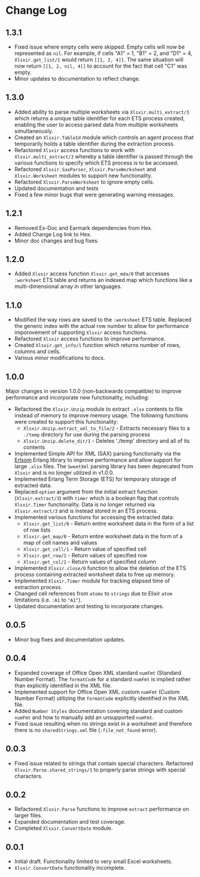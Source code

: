 # Change Log

## 1.3.1

- Fixed issue where empty cells were skipped. Empty cells will now be represented as `nil`. For example, if cells "A1" = 1, "B1" = 2, and "D1" = 4, `Xlsxir.get_list/1` would return `[[1, 2, 4]]`. The same situation will now return `[[1, 2, nil, 4]]` to account for the fact that cell "C1" was empty. 
- Minor updates to documentation to reflect change.

## 1.3.0

- Added ability to parse multiple worksheets via `Xlsxir.multi_extract/3` which returns a unique table identifier for each ETS process created, enabling the user to access parsed data from multiple worksheets simultaneously. 
- Created an `Xlsxir.TableId` module which controls an agent process that temporarily holds a table identifier during the extraction process.
- Refactored `Xlsxir` access functions to work with `Xlsxir.multi_extract/3` whereby a table identifier is passed through the various functions to specify which ETS process is to be accessed. 
- Refactored `Xlsxir.SaxParser`, `Xlsxir.ParseWorksheet` and `Xlsxir.Worksheet` modules to support new functionality.
- Refactored `Xlsxir.ParseWorksheet` to ignore empty cells.
- Updated documentation and tests
- Fixed a few minor bugs that were generating warning messages. 

## 1.2.1

- Removed Ex-Doc and Earmark dependencies from Hex.
- Added Change Log link to Hex.
- Minor doc changes and bug fixes.

## 1.2.0

- Added `Xlsxir` access function `Xlsxir.get_mda/0` that accesses `:worksheet` ETS table and returns an indexed map which functions like a multi-dimensional array in other languages.

## 1.1.0

- Modified the way rows are saved to the `:worksheet` ETS table. Replaced the generic index with the actual row number to allow for performance imporovement of supporting  `Xlsxir` access functions.
- Refactored `Xlsxir` access functions to improve performance.
- Created `Xlsxir.get_info/1` function which returns number of rows, columns and cells. 
- Various minor modifications to docs. 

## 1.0.0

Major changes in version 1.0.0 (non-backwards compatible) to improve performance and incorporate new functionality, including: 

- Refactored the `Xlsxir.Unzip` module to extract `.xlsx` contents to file instead of memory to improve memory usage. The following functions were created to support this functionality:
    * `Xlsxir.Unzip.extract_xml_to_file/2` - Extracts necessary files to a `./temp` directory for use during the parsing process
    * `Xlsxir.Unzip.delete_dir/1` - Deletes './temp' directory and all of its contents
- Implemented Simple API for XML (SAX) parsing functionalty via the [Erlsom](https://github.com/willemdj/erlsom) Erlang library to improve performance and allow support for large `.xlsx` files. The `SweetXml` parsing library has been deprecated from `Xlsxir` and is no longer utilized in v1.0.0.    
- Implemented Erlang Term Storage (ETS) for temporary storage of extracted data.
- Replaced `option` argument from the initial extract function (`Xlsxir.extract/3`) with `timer` which is a boolean flag that controls `Xlsxir.Timer` functionality. Data is no longer returned via `Xlsxir.extract/3` and is instead stored in an ETS process.
- Implemented various functions for accessing the extracted data:
    * `Xlsxir.get_list/0` - Return entire worksheet data in the form of a list of row lists 
    * `Xlsxir.get_map/0` - Return entire worksheet data in the form of a map of cell names and values
    * `Xlsxir.get_cell/1` - Return value of specified cell
    * `Xlsxir.get_row/1` - Return values of specified row
    * `Xlsxir.get_col/1` - Return values of specified column
- Implemented `Xlsxir.close/0` function to allow the deletion of the ETS process containing extracted worksheet data to free up memory.
- Implemented `Xlsxir.Timer` module for tracking elapsed time of extraction process.
- Changed cell references from `atoms` to `strings` due to Elixir `atom` limitations (i.e. `:A1` to `"A1"`).
- Updated documentation and testing to incorporate changes.

## 0.0.5

- Minor bug fixes and documentation updates.

## 0.0.4

- Expanded coverage of Office Open XML standard `numFmt` (Standard Number Format). The `formatCode` for a standard `numFmt` is implied rather than explicitly identified in the XML file.
- Implemented support for Office Open XML custom `numFmt` (Custom Number Format) utilizing the `formatCode` explicitly identified in the XML file. 
- Added `Number Styles` documentation covering standard and custom `numFmt` and how to manually add an unsupported `numFmt`.
- Fixed issue resulting when no strings exist in a worksheet and therefore there is no `sharedStrings.xml` file (`:file_not_found` error).

## 0.0.3

- Fixed issue related to strings that contain special characters. Refactored `Xlsxir.Parse.shared_strings/1` to properly parse strings with special characters.

## 0.0.2

- Refactored `Xlsxir.Parse` functions to improve `extract` performance on larger files.
- Expanded documentation and test coverage.
- Completed `Xlsxir.ConvertDate` module.

## 0.0.1

- Initial draft. Functionality limited to very small Excel worksheets.
- `Xlsxir.ConvertDate` functionality incomplete.
